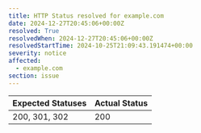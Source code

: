 ```yaml
---
title: HTTP Status resolved for example.com
date: 2024-12-27T20:45:06+00:00Z
resolved: True
resolvedWhen: 2024-12-27T20:45:06+00:00Z
resolvedStartTime: 2024-10-25T21:09:43.191474+00:00
severity: notice
affected:
  - example.com
section: issue
---
```


| Expected Statuses | Actual Status  |
|-------------------|----------------|
| 200, 301, 302 | 200 |
